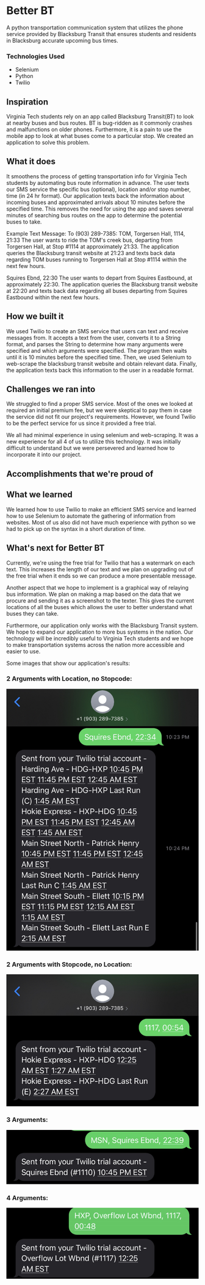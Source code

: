 # Better BT
A python transportation communication system that utilizes the phone service provided by Blacksburg Transit that ensures students and residents in Blacksburg accurate upcoming bus times.

### Technologies Used
- Selenium
- Python
- Twilio


## Inspiration
Virginia Tech students rely on an app called Blacksburg Transit(BT) to look at nearby buses and bus routes.  BT is bug-ridden as it commonly crashes and malfunctions on older phones.  Furthermore, it is a pain to use the mobile app to look at what buses come to a particular stop.  We created an application to solve this problem.
## What it does
It smoothens the process of getting transportation info for Virginia Tech students by automating bus route information in advance.  The user texts our SMS service the specific bus (optional), location and/or stop number, time (in 24 hr format).  Our application texts back the information about incoming buses and approximated arrivals about 10 minutes before the specified time.  This removes the need for using the app and saves several minutes of searching bus routes on the app to determine the potential buses to take.  

Example Text Message:
To (903) 289-7385:
TOM, Torgersen Hall, 1114, 21:33
The user wants to ride the TOM's creek bus, departing from Torgersen Hall, at Stop #1114 at approximately 21:33.
The application queries the Blacksburg transit website at 21:23 and texts back data regarding TOM buses running to Torgersen Hall at Stop #1114 within the next few hours.

Squires Ebnd, 22:30
The user wants to depart from Squires Eastbound, at approximately 22:30.
The application queries the Blacksburg transit website at 22:20 and texts back data regarding all buses departing from Squires Eastbound within the next few hours.
 
## How we built it
We used Twilio to create an SMS service that users can text and receive messages from.  It accepts a text from the user, converts it to a String format, and parses the String to determine how many arguments were specified and which arguments were specified.  The program then waits until it is 10 minutes before the specified time.  Then, we used Selenium to web-scrape the blacksburg transit website and obtain relevant data.   Finally, the application  texts back this information to the user in a readable format.
## Challenges we ran into
We struggled to find a proper SMS service.  Most of the ones we looked at required an initial premium fee, but we were skeptical to pay them in case the service did not fit our project's requirements.  However, we found Twilio to be the perfect service for us since it provided a free trial.  

We all had minimal experience in using selenium and web-scraping.  It was a new experience for all 4 of us to utilize this technology.  It was initially difficult to understand but we were persevered and learned how to incorporate it into our project.  
## Accomplishments that we're proud of

## What we learned
We learned how to use Twilio to make an efficient SMS service and learned how to use Selenium to automate the gathering of information from websites.  Most of us also did not have much experience with python so we had to pick up on the syntax in a short duration of time.  
## What's next for Better BT
Currently, we're using the free trial for Twilio that has a watermark on each text.  This increases the length of our text and we plan on upgrading out of the free trial when it ends so we can produce a more presentable message.

Another aspect that we hope to implement is a graphical way of relaying bus information.  We plan on making a map based on the data that we procure and sending it as a screenshot to the texter.  This gives the current locations of all the buses which allows the user to better understand what buses they can take.

Furthermore, our application only works with the Blacksburg Transit system.  We hope to expand our application to more bus systems in the nation.  Our technology will be incredibly useful to Virginia Tech students and we hope to make transportation systems across the nation more accessible and easier to use.

Some images that show our application's results:
### 2 Arguments with Location, no Stopcode:
![BetterBT_2_Arguments_Location](https://github.com/kaneru-soju/BetterBT/blob/master/Images/BetterBT_2_Arguments_Location.jpg)

### 2 Arguments with Stopcode, no Location:
![BetterBT_2_Arguments_Stopcode](https://github.com/kaneru-soju/BetterBT/blob/master/Images/BetterBT_2_Arguments_Stopcode.jpg)

### 3 Arguments:
![BetterBT_3_Arguments](https://github.com/kaneru-soju/BetterBT/blob/master/Images/BetterBT_3_Arguments.jpg)

### 4 Arguments:
![BetterBT_4_Arguments](https://github.com/kaneru-soju/BetterBT/blob/master/Images/BetterBT_4_Arguments.jpg)
